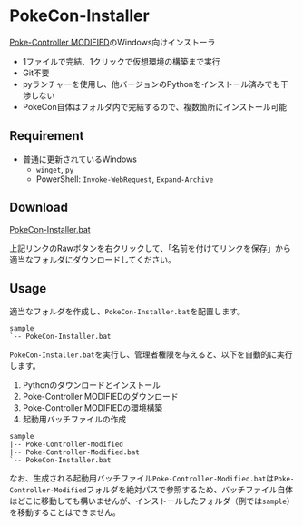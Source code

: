 # PokeCon-Installer

[Poke-Controller MODIFIED]()のWindows向けインストーラ

- 1ファイルで完結、1クリックで仮想環境の構築まで実行
- Git不要
- pyランチャーを使用し、他バージョンのPythonをインストール済みでも干渉しない
- PokeCon自体はフォルダ内で完結するので、複数箇所にインストール可能

## Requirement

- 普通に更新されているWindows
  - `winget`, `py`
  - PowerShell: `Invoke-WebRequest`, `Expand-Archive`

## Download

[PokeCon-Installer.bat](./PokeCon-Installer.bat)

上記リンクのRawボタンを右クリックして、「名前を付けてリンクを保存」から適当なフォルダにダウンロードしてください。

## Usage

適当なフォルダを作成し、`PokeCon-Installer.bat`を配置します。

```
sample
`-- PokeCon-Installer.bat
```

`PokeCon-Installer.bat`を実行し、管理者権限を与えると、以下を自動的に実行します。

1. Pythonのダウンロードとインストール
2. Poke-Controller MODIFIEDのダウンロード
3. Poke-Controller MODIFIEDの環境構築
4. 起動用バッチファイルの作成

```
sample
|-- Poke-Controller-Modified
|-- Poke-Controller-Modified.bat
`-- PokeCon-Installer.bat
```

なお、生成される起動用バッチファイル`Poke-Controller-Modified.bat`は`Poke-Controller-Modified`フォルダを絶対パスで参照するため、バッチファイル自体はどこに移動しても構いませんが、インストールしたフォルダ（例では`sample`）を移動することはできません。
